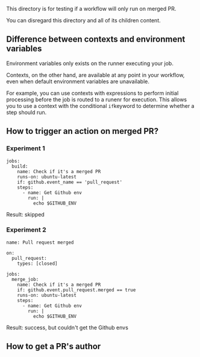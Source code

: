 This directory is for testing if a workflow will only run on merged PR.

You can disregard this directory and all of its children content.

## Difference between contexts and environment variables
Environment variables only exists on the runner executing your job.

Contexts, on the other hand, are available at any point in your workflow, even when default environment variables are unavailable.

For example, you can use contexts with expressions to perform initial processing before the job is routed to a runenr for execution. This allows you to use a context with the conditional `if`keyword to determine whether a step should run.

## How to trigger an action on merged PR?
### Experiment 1
```
jobs:
  build:
    name: Check if it's a merged PR
    runs-on: ubuntu-latest
    if: github.event_name == 'pull_request'
    steps:
      - name: Get Github env
        run: |
          echo $GITHUB_ENV
```
Result: skipped

### Experiment 2
```
name: Pull request merged

on:
  pull_request:
    types: [closed]

jobs:
  merge_job:
    name: Check if it's a merged PR
    if: github.event.pull_request.merged == true
    runs-on: ubuntu-latest
    steps:
      - name: Get Github env
        run: |
          echo $GITHUB_ENV
```

Result: success, but couldn't get the Github envs

## How to get a PR's author
